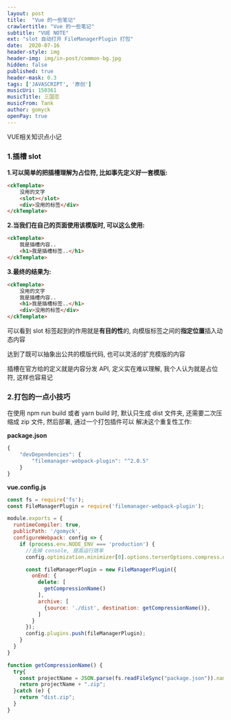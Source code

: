 ```yaml
---
layout: post
title:  "Vue 的一些笔记"
crawlertitle: "Vue 的一些笔记"
subtitle: "VUE NOTE"
ext: "slot 自动打开 FileManagerPlugin 打包"
date:  2020-07-16
header-style: img
header-img: img/in-post/common-bg.jpg
hidden: false
published: true
header-mask: 0.3
tags: ['JAVASCRIPT', '原创']
musicUri: 150361
musicTitle: 三国恋
musicFrom: Tank
author: gomyck
openPay: true
---
```


VUE相关知识点小记

### 1.插槽 slot

**1.可以简单的把插槽理解为占位符, 比如事先定义好一套模版:**

```html
<ckTemplate>
    没用的文字
    <slot></slot>
    <div>没用的标签</div>
</ckTemplate>
```

**2.当我们在自己的页面使用该模版时, 可以这么使用:**

```html
<ckTemplate>
    我是插槽内容..
    <h1>我是插槽标签..</h1>
</ckTemplate>
```

**3.最终的结果为:**
```html
<ckTemplate>
    没用的文字
    我是插槽内容..
    <h1>我是插槽标签..</h1>
    <div>没用的标签</div>
</ckTemplate>
```

可以看到  slot 标签起到的作用就是**有目的性**的, 向模版标签之间的**指定位置**插入动态内容

达到了既可以抽象出公共的模版代码, 也可以灵活的扩充模版的内容

插槽在官方给的定义就是内容分发 API, 定义实在难以理解, 我个人认为就是占位符, 这样也容易记

### 2.打包的一点小技巧

在使用 npm run build 或者 yarn build 时, 默认只生成 dist 文件夹, 还需要二次压缩成 zip 文件, 然后部署, 通过一个打包插件可以
解决这个重复性工作:

**package.json**
```javascript
{
    "devDependencies": {
        "filemanager-webpack-plugin": "^2.0.5"
    }
}
```

**vue.config.js**
```javascript
const fs = require('fs');
const FileManagerPlugin = require('filemanager-webpack-plugin');

module.exports = {
  runtimeCompiler: true,
  publicPath: '/gomyck',
  configureWebpack: config => {
    if (process.env.NODE_ENV === 'production') {
      //去掉 console, 提高运行效率
      config.optimization.minimizer[0].options.terserOptions.compress.drop_console = true;

      const fileManagerPlugin = new FileManagerPlugin({
        onEnd: {
          delete: [
            getCompressionName()
          ],
          archive: [
            {source: './dist', destination: getCompressionName()},
          ]
        }
      });
      config.plugins.push(fileManagerPlugin);
    }
  }
}

function getCompressionName() {
  try{
    const projectName = JSON.parse(fs.readFileSync("package.json")).name;
    return projectName + ".zip";
  }catch (e) {
    return "dist.zip";
  }
}

```
